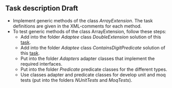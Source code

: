 ## Task description Draft ##

- Implement generic methods of the class *ArrayExtension*. The task definitions are given in the  XML-comments for each method.
- To test generic methods of the class ArrayExtension, follow these steps:
    - Add into the folder *Adaptee* class *DoubleExtension* solution of this [task](https://gitlab.com/epam-autocode-tasks/ieee754).
    - Add into the folder *Adaptee* class *ContainsDigitPredicate* solution of this [task](https://gitlab.com/epam-autocode-tasks/int-array-filter).
    - Put into the folder *Adapters* adapter classes that implement the required interfaces.
    - Put into the folder *Predicate* predicate classes for the different types.
    - Use classes adapter and predicate classes for develop unit and moq tests (put into the folders *NUnitTests* and *MoqTests*). 